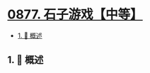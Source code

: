 # [0877. 石子游戏【中等】](https://github.com/tnotesjs/TNotes.leetcode/tree/main/notes/0877.%20%E7%9F%B3%E5%AD%90%E6%B8%B8%E6%88%8F%E3%80%90%E4%B8%AD%E7%AD%89%E3%80%91)

<!-- region:toc -->

- [1. 📝 概述](#1--概述)

<!-- endregion:toc -->

## 1. 📝 概述
